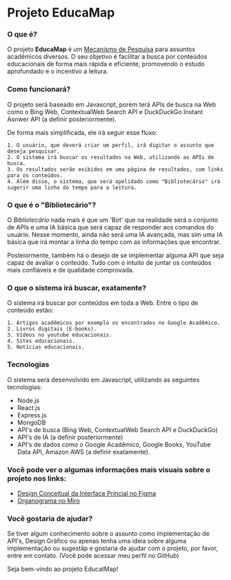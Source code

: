 # Projeto EducaMap

### O que é?

O projeto **EducaMap** é um <u>Mecanismo de Pesquisa</u> para assuntos acadêmicos diversos. O seu objetivo é facilitar a busca por conteúdos educacionais de forma mais rápida e eficiente, promovendo o estudo aprofundado e o incentivo a leitura.

### Como funcionará?

O projeto será baseado em Javascript, porém terá APIs de busca na Web como o Bing Web, ContextualWeb Search API e DuckDuckGo Instant Asnwer API (a definir posteriormente).

De forma mais simplificada, ele irá seguir esse fluxo:

    1. O usuário, que deverá criar um perfil, irá digitar o assunto que deseja pesquisar.
    2. O sistema irá buscar os resultados na Web, utilizando as APIs de busca.
    3. Os resultados serão exibidos em uma página de resultados, com links para os conteúdos.
    4. Além disso, o sistema, que será apelidado como "Bibliotecário" irá sugerir uma linha do tempo para a leitura.

### O que é o "Bibliotecário"?

O _Bibliotecário_ nada mais é que um 'Bot' que na realidade será o conjunto de APIs e uma IA básica que será capaz de responder aos comandos do usuário. Nesse momento, ainda não será uma IA avançada, mas sim uma IA básica que irá montar a linha do tempo com as informações que encontrar.

Posteiormente, também há o desejo de se implementar alguma API que seja capaz de avaliar o conteúdo. Tudo com o intuito de juntar os conteúdos mais confiáveis e de qualidade comprovada.

### O que o sistema irá buscar, exatamente?

O sistema irá buscar por conteúdos em toda a Web. Entre o tipo de conteúdo estão:

    1. Artigos acadêmicos por exemplo os encontrados no Google Acadêmico.
    2. Livros digitais (E-books).
    3. Vídeos no youtube educacionais.
    4. Sites educacionais.
    5. Notícias educacionais.

### Tecnologias

O sistema será desenvolvido em Javascript, utilizando as seguintes tecnologias:

- Node.js
- React.js
- Express.js
- MongoDB
- API's de busca (Bing Web, ContextualWeb Search API e DuckDuckGo)
- API's de IA (a definir posteriormente)
- API's de dados como o Google Acadêmico, Google Books, YouTube Data API, Amazon AWS (a definir exatamente).

### Você pode ver o algumas informações mais visuais sobre o projeto nos links:

- [Design Conceitual da Interface Princial no Figma](https://www.figma.com/design/9LwNq8N9ZPJPpTgCgJwUVl/EducaMap-interface?node-id=0-1&t=HD3YE7T63ilNQmBc-1)
- [Organograma no Miro](https://miro.com/app/board/uXjVIr08X2o=/?share_link_id=560489867268)

### Você gostaria de ajudar?

Se tiver algum conhecimento sobre o assunto como implementação de API's, Design Gráfico ou apenas tenha uma ideia sobre alguma implementação ou sugestãp e gostaria de ajudar com o projeto, por favor, entre em contato. (Você pode acessar meu perfil no GitHub)

Seja bem-vindo ao projeto EducatMap!
